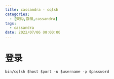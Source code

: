 ```yaml
---
title: cassandra - cqlsh
categories: 
  - [架构,存储,cassandra]
tags:
  - cassandra
date: 2022/07/06 00:00:00
---
```


# 登录

```shell
bin/cqlsh $host $port -u $username -p $password
```


